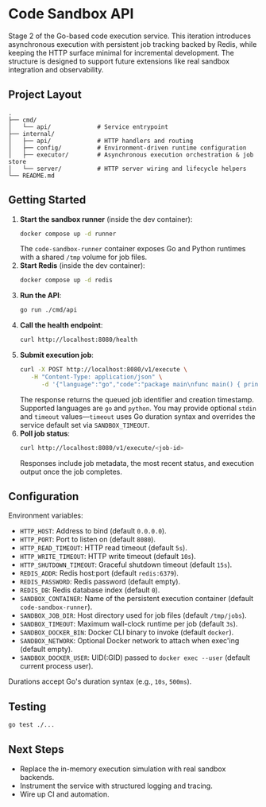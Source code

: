 # Code Sandbox API

Stage 2 of the Go-based code execution service. This iteration introduces asynchronous execution with persistent job tracking backed by Redis, while keeping the HTTP surface minimal for incremental development. The structure is designed to support future extensions like real sandbox integration and observability.

## Project Layout

```
.
├── cmd/
│   └── api/             # Service entrypoint
├── internal/
│   ├── api/             # HTTP handlers and routing
│   ├── config/          # Environment-driven runtime configuration
│   ├── executor/        # Asynchronous execution orchestration & job store
│   └── server/          # HTTP server wiring and lifecycle helpers
└── README.md
```

## Getting Started

1. **Start the sandbox runner** (inside the dev container):
   ```bash
   docker compose up -d runner
   ```
   The `code-sandbox-runner` container exposes Go and Python runtimes with a shared `/tmp` volume for job files.
1. **Start Redis** (inside the dev container):
   ```bash
   docker compose up -d redis
   ```
1. **Run the API**:
   ```bash
   go run ./cmd/api
   ```
1. **Call the health endpoint**:
   ```bash
   curl http://localhost:8080/health
   ```
1. **Submit execution job**:
    ```bash
    curl -X POST http://localhost:8080/v1/execute \
       -H "Content-Type: application/json" \
          -d '{"language":"go","code":"package main\nfunc main() { println(\"hi\") }"}'
    ```
    The response returns the queued job identifier and creation timestamp. Supported languages are `go` and `python`. You may provide optional `stdin` and `timeout` values—`timeout` uses Go duration syntax and overrides the service default set via `SANDBOX_TIMEOUT`.
1. **Poll job status**:
   ```bash
   curl http://localhost:8080/v1/execute/<job-id>
   ```
   Responses include job metadata, the most recent status, and execution output once the job completes.

## Configuration

Environment variables:

- `HTTP_HOST`: Address to bind (default `0.0.0.0`).
- `HTTP_PORT`: Port to listen on (default `8080`).
- `HTTP_READ_TIMEOUT`: HTTP read timeout (default `5s`).
- `HTTP_WRITE_TIMEOUT`: HTTP write timeout (default `10s`).
- `HTTP_SHUTDOWN_TIMEOUT`: Graceful shutdown timeout (default `15s`).
- `REDIS_ADDR`: Redis host:port (default `redis:6379`).
- `REDIS_PASSWORD`: Redis password (default empty).
- `REDIS_DB`: Redis database index (default `0`).
- `SANDBOX_CONTAINER`: Name of the persistent execution container (default `code-sandbox-runner`).
- `SANDBOX_JOB_DIR`: Host directory used for job files (default `/tmp/jobs`).
- `SANDBOX_TIMEOUT`: Maximum wall-clock runtime per job (default `3s`).
- `SANDBOX_DOCKER_BIN`: Docker CLI binary to invoke (default `docker`).
- `SANDBOX_NETWORK`: Optional Docker network to attach when exec'ing (default empty).
- `SANDBOX_DOCKER_USER`: UID(:GID) passed to `docker exec --user` (default current process user).

Durations accept Go's duration syntax (e.g., `10s`, `500ms`).

## Testing

```bash
go test ./...
```

## Next Steps

- Replace the in-memory execution simulation with real sandbox backends.
- Instrument the service with structured logging and tracing.
- Wire up CI and automation.
